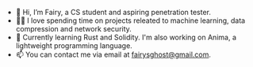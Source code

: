 - 👋 Hi, I’m Fairy, a CS student and aspiring penetration tester.
- 👩‍💻 I love spending time on projects releated to machine learning, data compression and network security. 
- 🌱 Currently learning Rust and Solidity. I'm also working on Anima, a lightweight programming language.
- 📫 You can contact me via email at fairysghost@gmail.com.
